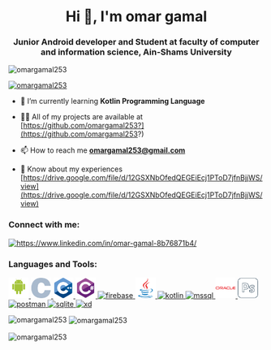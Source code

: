 <h1 align="center">Hi 👋, I'm omar gamal</h1>
<h3 align="center">Junior Android developer and Student at faculty of computer and information science, Ain-Shams University</h3>

<p align="left"> <img src="https://komarev.com/ghpvc/?username=omargamal253&label=Profile%20views&color=0e75b6&style=flat" alt="omargamal253" /> </p>

<p align="left"> <a href="https://github.com/ryo-ma/github-profile-trophy"><img src="https://github-profile-trophy.vercel.app/?username=omargamal253" alt="omargamal253" /></a> </p>

- 🌱 I’m currently learning **Kotlin Programming Language**

- 👨‍💻 All of my projects are available at [https://github.com/omargamal253?](https://github.com/omargamal253?)

- 📫 How to reach me **omargamal253@gmail.com**

- 📄 Know about my experiences [https://drive.google.com/file/d/12GSXNbOfedQEGEiEcj1PToD7jfnBjjWS/view](https://drive.google.com/file/d/12GSXNbOfedQEGEiEcj1PToD7jfnBjjWS/view)

<h3 align="left">Connect with me:</h3>
<p align="left">
<a href="https://linkedin.com/in/https://www.linkedin.com/in/omar-gamal-8b76871b4/" target="blank"><img align="center" src="https://cdn.jsdelivr.net/npm/simple-icons@3.0.1/icons/linkedin.svg" alt="https://www.linkedin.com/in/omar-gamal-8b76871b4/" height="30" width="40" /></a>
</p>

<h3 align="left">Languages and Tools:</h3>
<p align="left"> <a href="https://developer.android.com" target="_blank"> <img src="https://raw.githubusercontent.com/devicons/devicon/master/icons/android/android-original-wordmark.svg" alt="android" width="40" height="40"/> </a> <a href="https://www.cprogramming.com/" target="_blank"> <img src="https://raw.githubusercontent.com/devicons/devicon/master/icons/c/c-original.svg" alt="c" width="40" height="40"/> </a> <a href="https://www.w3schools.com/cpp/" target="_blank"> <img src="https://raw.githubusercontent.com/devicons/devicon/master/icons/cplusplus/cplusplus-original.svg" alt="cplusplus" width="40" height="40"/> </a> <a href="https://www.w3schools.com/cs/" target="_blank"> <img src="https://raw.githubusercontent.com/devicons/devicon/master/icons/csharp/csharp-original.svg" alt="csharp" width="40" height="40"/> </a> <a href="https://firebase.google.com/" target="_blank"> <img src="https://www.vectorlogo.zone/logos/firebase/firebase-icon.svg" alt="firebase" width="40" height="40"/> </a> <a href="https://www.java.com" target="_blank"> <img src="https://raw.githubusercontent.com/devicons/devicon/master/icons/java/java-original.svg" alt="java" width="40" height="40"/> </a> <a href="https://kotlinlang.org" target="_blank"> <img src="https://www.vectorlogo.zone/logos/kotlinlang/kotlinlang-icon.svg" alt="kotlin" width="40" height="40"/> </a> <a href="https://www.microsoft.com/en-us/sql-server" target="_blank"> <img src="https://cdn.worldvectorlogo.com/logos/microsoft-sql-server.svg" alt="mssql" width="40" height="40"/> </a> <a href="https://www.oracle.com/" target="_blank"> <img src="https://raw.githubusercontent.com/devicons/devicon/master/icons/oracle/oracle-original.svg" alt="oracle" width="40" height="40"/> </a> <a href="https://www.photoshop.com/en" target="_blank"> <img src="https://raw.githubusercontent.com/devicons/devicon/master/icons/photoshop/photoshop-line.svg" alt="photoshop" width="40" height="40"/> </a> <a href="https://postman.com" target="_blank"> <img src="https://www.vectorlogo.zone/logos/getpostman/getpostman-icon.svg" alt="postman" width="40" height="40"/> </a> <a href="https://www.sqlite.org/" target="_blank"> <img src="https://www.vectorlogo.zone/logos/sqlite/sqlite-icon.svg" alt="sqlite" width="40" height="40"/> </a> <a href="https://www.adobe.com/products/xd.html" target="_blank"> <img src="https://cdn.worldvectorlogo.com/logos/adobe-xd.svg" alt="xd" width="40" height="40"/> </a> </p>

<p><img align="left" src="https://github-readme-stats.vercel.app/api/top-langs?username=omargamal253&show_icons=true&locale=en&layout=compact" alt="omargamal253" /></p>

<p>&nbsp;<img align="center" src="https://github-readme-stats.vercel.app/api?username=omargamal253&show_icons=true&locale=en" alt="omargamal253" /></p>

<p><img align="center" src="https://github-readme-streak-stats.herokuapp.com/?user=omargamal253&" alt="omargamal253" /></p>
